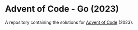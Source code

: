 # Advent of Code - Go (2023)

A repository containing the solutions for [Advent of Code](https://adventofcode.com) (2023).
